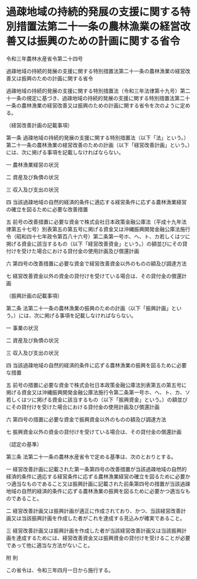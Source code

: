 # 過疎地域の持続的発展の支援に関する特別措置法第二十一条の農林漁業の経営改善又は振興のための計画に関する省令

令和三年農林水産省令第二十四号

過疎地域の持続的発展の支援に関する特別措置法第二十一条の農林漁業の経営改善又は振興のための計画に関する省令

過疎地域の持続的発展の支援に関する特別措置法（令和三年法律第十九号）第二十一条の規定に基づき、過疎地域の持続的発展の支援に関する特別措置法第二十一条の農林漁業の経営改善又は振興のための計画に関する省令を次のように定める。

（経営改善計画の記載事項）

第一条 過疎地域の持続的発展の支援に関する特別措置法（以下「法」という。）第二十一条の農林漁業の経営改善のための計画（以下「経営改善計画」という。）には、次に掲げる事項を記載しなければならない。

一 農林漁業経営の状況

二 資産及び負債の状況

三 収入及び支出の状況

四 当該過疎地域の自然的経済的条件に適応する経営条件に応ずる農林漁業経営の確立を図るために必要な改善措置

五 前号の改善措置に必要な資金で株式会社日本政策金融公庫法（平成十九年法律第五十七号）別表第五の第五号に掲げる資金又は沖縄振興開発金融公庫法施行令（昭和四十七年政令第百八十六号）第二条第一号ホ、ヘ、ト、カ若しくはツに掲げる資金に該当するもの（以下「経営改善資金」という。）の額並びにその貸付けを受けた場合における貸付金の使用計画及び償還計画

六 第四号の改善措置に必要な資金で経営改善資金以外のものの額及び調達方法

七 経営改善資金以外の資金の貸付けを受けている場合は、その貸付金の償還計画

（振興計画の記載事項）

第二条 法第二十一条の農林漁業の振興のための計画（以下「振興計画」という。）には、次に掲げる事項を記載しなければならない。

一 事業の状況

二 資産及び負債の状況

三 収入及び支出の状況

四 当該過疎地域の自然的経済的条件に応ずる農林漁業の振興を図るために必要な措置

五 前号の措置に必要な資金で株式会社日本政策金融公庫法別表第五の第五号に掲げる資金又は沖縄振興開発金融公庫法施行令第二条第一号ホ、ヘ、ト、カ、ソ若しくはツに掲げる資金に該当するもの（以下「振興資金」という。）の額並びにその貸付けを受けた場合における貸付金の使用計画及び償還計画

六 第四号の措置に必要な資金で振興資金以外のものの額及び調達方法

七 振興資金以外の資金の貸付けを受けている場合は、その貸付金の償還計画

（認定の基準）

第三条 法第二十一条の農林水産省令で定める基準は、次のとおりとする。

一 経営改善計画に記載された第一条第四号の改善措置が当該過疎地域の自然的経済的条件に適応する経営条件に応ずる農林漁業経営の確立を図るために必要かつ適当なものであること又は振興計画に記載された前条第四号の措置が当該過疎地域の自然的経済的条件に応ずる農林漁業の振興を図るために必要かつ適当なものであること。

二 経営改善計画又は振興計画が適正に作成されており、かつ、当該経営改善計画又は当該振興計画を作成した者がこれを達成する見込みが確実であること。

三 経営改善計画又は振興計画を作成した者が当該経営改善計画又は当該振興計画を達成するためには、経営改善資金又は振興資金の貸付けを受けることが必要であって他に適当な方法がないこと。

附 則

この省令は、令和三年四月一日から施行する。
